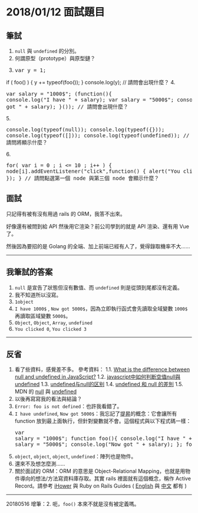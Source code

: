 # 2018/01/12 面試題目

## 筆試

1. `null` 與 `undefined` 的分別。
2. 何謂原型（prototype）與原型鏈？
3. <pre>var y = 1;
if ( foo() )
{
    y += typeof(foo());
}
console.log(y);
// 請問會出現什麼？</pre>
4. <pre>var salary = "1000$";
(function(){
    console.log("I have " + salary);
    var salary = "5000$";
    console.log("Now got " + salary);
}());
// 請問會出現什麼？</pre>
5. <pre> console.log(typeof(null));
console.log(typeof({}));
console.log(typeof([]));
console.log(typeof(undefined));
// 請問將顯示什麼？
</pre>
6. <pre>for( var i = 0 ; i <= 10 ; i++ )
{
    node[i].addEventListener("click",function()
    {
        alert("You clicked " + i);
    });
}
// 請問點選第一個 node 與第三個 node 會顯示什麼？
</pre>

## 面試

只記得有被有沒有用過 rails 的 ORM，我答不出來。

好像還有被問到給 API 然後用它渲染？前公司學到的就是 API 渲染、還有用 Vue 了。

然後因為要招的是 Golang 的全端、加上前端已經有人了，覺得錄取機率不大……

---

## 我筆試的答案

1. `null` 是宣告了狀態但沒有數值、而 `undefined` 則是從頭到尾都沒有定義。
2. 我不知道所以沒寫。
3. `1object`
4. `I have 1000$` , `Now got 5000$`，因為立即執行函式會先讀取全域變數 `1000$` 再讀取區域變數 `5000$`。
5. `Object`, `Object`, `Array`, `undefined`
6. `You clicked 0`, `You clicked 3`

---

## 反省

1. 看了些資料，感覺差不多。 參考資料：
1.1. [What is the difference between null and undefined in JavaScript?](https://stackoverflow.com/questions/5076944/what-is-the-difference-between-null-and-undefined-in-javascript)
1.2. [javascript中如何判断空值null與undefined](http://s90304a123.pixnet.net/blog/post/44656963-javascript%E4%B8%AD%E5%A6%82%E4%BD%95%E5%88%A4%E6%96%AD%E7%A9%BA%E5%80%BCnull%E8%88%87undefined)
1.3. [undefined与null的区别](http://www.ruanyifeng.com/blog/2014/03/undefined-vs-null.html)
1.4. [undefined 和 null 的差別](http://www.jstips.co/zh_tw/javascript/differences-between-undefined-and-null/)
1.5. MDN 的 [null](https://developer.mozilla.org/en-US/docs/Web/JavaScript/Reference/Global_Objects/null) 與 [undefined](https://developer.mozilla.org/en-US/docs/Web/JavaScript/Reference/Global_Objects/undefined)
2. 以後再寫寫我的看法與結論？
3. `Error: foo is not defined`：也許我看錯了。
4. `I have undefined`, `Now got 5000$`：我忘記了[提昇](https://developer.mozilla.org/zh-TW/docs/Glossary/Hoisting)的概念：它會讓所有 function 放到最上面執行，但針對變數就不會。這個程式與以下程式碼一樣：<br /><pre>var salary = "1000$";
function foo(){
    console.log("I have " + salary);
    var salary = "5000$";
    console.log("Now got " + salary);
};
foo();</pre>
5. `object`, `object`, `object`, `undefined`：陣列也是物件。
6. 還來不及想怎麼測……
7. 關於面試的 ORM：ORM 的意思是 Object-Relational Mapping，也就是用物件導向的想法/方法寫資料庫存取。其實 rails 裡面就有這個概念，稱作 Active Record。請參考 [iHower](https://ihower.tw/rails/activerecord.html) 與 Ruby on Rails Guides ( [English](http://guides.rubyonrails.org/active_record_basics.html) 與 [中文](https://rails.ruby.tw/active_record_basics.html) 都有 )

---

20180516 增筆：2. 呃，`foo()` 本來不就是沒有被定義嗎。
